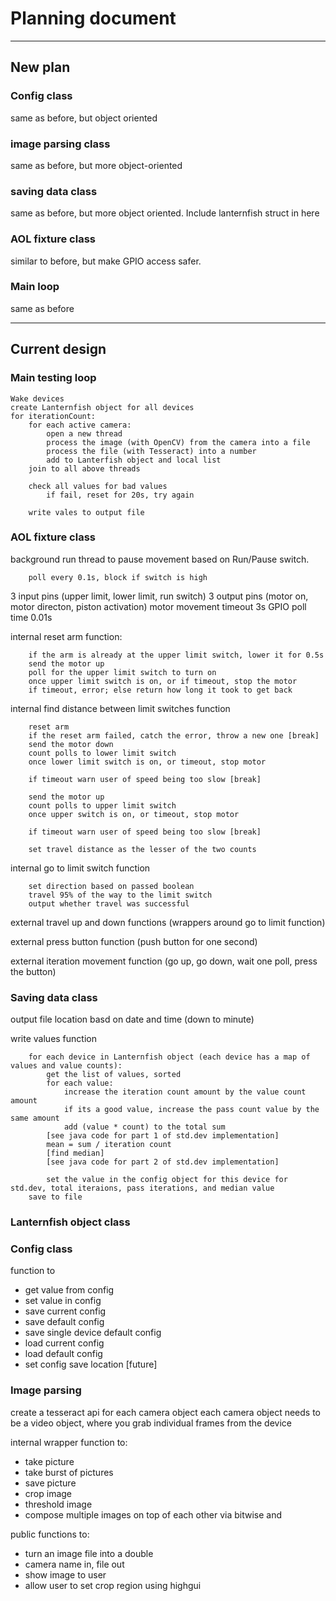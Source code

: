 # Planning document
--- 
## New plan

### Config class
same as before, but object oriented

### image parsing class
same as before, but more object-oriented

### saving data class
same as before, but more object oriented. Include lanternfish struct in here

### AOL fixture class
similar to before, but make GPIO access safer. 

### Main loop
same as before

--- 
## Current design

### Main testing loop

```
Wake devices
create Lanternfish object for all devices
for iterationCount:
    for each active camera:
        open a new thread
        process the image (with OpenCV) from the camera into a file
        process the file (with Tesseract) into a number
        add to Lanterfish object and local list
    join to all above threads

    check all values for bad values
        if fail, reset for 20s, try again
    
    write vales to output file
```

### AOL fixture class

background run thread to pause movement based on Run/Pause switch.
```
    poll every 0.1s, block if switch is high
```

3 input pins (upper limit, lower limit, run switch)
3 output pins (motor on, motor directon, piston activation)
motor movement timeout 3s
GPIO poll time 0.01s

internal reset arm function:
```
    if the arm is already at the upper limit switch, lower it for 0.5s
    send the motor up
    poll for the upper limit switch to turn on
    once upper limit switch is on, or if timeout, stop the motor
    if timeout, error; else return how long it took to get back
```

internal find distance between limit switches function
```
    reset arm
    if the reset arm failed, catch the error, throw a new one [break]
    send the motor down
    count polls to lower limit switch
    once lower limit switch is on, or timeout, stop motor

    if timeout warn user of speed being too slow [break]

    send the motor up
    count polls to upper limit switch
    once upper switch is on, or timeout, stop motor
    
    if timeout warn user of speed being too slow [break]

    set travel distance as the lesser of the two counts
```

internal go to limit switch function
```
    set direction based on passed boolean
    travel 95% of the way to the limit switch
    output whether travel was successful
```

external travel up and down functions (wrappers around go to limit function)

external press button function (push button for one second)

external iteration movement function (go up, go down, wait one poll, press the button)

### Saving data class

output file location basd on date and time (down to minute)

write values function
```
    for each device in Lanternfish object (each device has a map of values and value counts):
        get the list of values, sorted
        for each value:
            increase the iteration count amount by the value count amount
            if its a good value, increase the pass count value by the same amount
            add (value * count) to the total sum
        [see java code for part 1 of std.dev implementation]
        mean = sum / iteration count
        [find median]
        [see java code for part 2 of std.dev implementation]

        set the value in the config object for this device for std.dev, total iteraions, pass iterations, and median value
    save to file
```

### Lanternfish object class

### Config class

function to 
- get value from config
- set value in config
- save current config
- save default config
- save single device default config
- load current config
- load default config
- set config save location [future]

### Image parsing

create a tesseract api for each camera object
each camera object needs to be a video object, where you grab individual frames from the device

internal wrapper function to:
- take picture
- take burst of pictures
- save picture
- crop image
- threshold image
- compose multiple images on top of each other via bitwise and

public functions to:
- turn an image file into a double
- camera name in, file out
- show image to user
- allow user to set crop region using highgui

